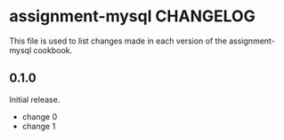 # assignment-mysql CHANGELOG

This file is used to list changes made in each version of the assignment-mysql cookbook.

## 0.1.0

Initial release.

- change 0
- change 1
